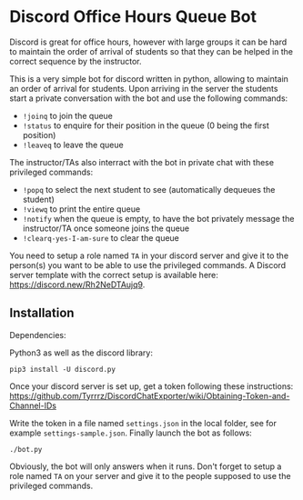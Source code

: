 # Discord Office Hours Queue Bot

Discord is great for office hours, however with large groups it can be hard to
maintain the order of arrival of students so that they can be helped in the
correct sequence by the instructor.

This is a very simple bot for discord written in python, allowing to maintain
an order of arrival for students. Upon arriving in the server the students start
a private conversation with the bot and use the following commands:

- `!joinq` to join the queue
- `!status` to enquire for their position in the queue (0 being the first
  position)
- `!leaveq` to leave the queue

The instructor/TAs also interract with the bot in private chat with these
privileged commands:

- `!popq` to select the next student to see (automatically dequeues the
  student)
- `!viewq` to print the entire queue
- `!notify` when the queue is empty, to have the bot privately message the
  instructor/TA once someone joins the queue
- `!clearq-yes-I-am-sure` to clear the queue

You need to setup a role named `TA` in your discord server and give it to the
person(s) you want to be able to use the privileged commands. A Discord server
template with the correct setup is available here:
https://discord.new/Rh2NeDTAujq9.

## Installation

Dependencies:

Python3 as well as the discord library:
```shell
pip3 install -U discord.py
```

Once your discord server is set up, get a token following these instructions:
https://github.com/Tyrrrz/DiscordChatExporter/wiki/Obtaining-Token-and-Channel-IDs

Write the token in a file named `settings.json` in the local folder, see for
example `settings-sample.json`. Finally launch the bot as follows:

```shell
./bot.py
```

Obviously, the bot will only answers when it runs. Don't forget to setup a role
named `TA` on your server and give it to the people supposed to use the
privileged commands.


